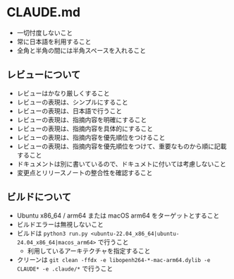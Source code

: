 # CLAUDE.md

- 一切忖度しないこと
- 常に日本語を利用すること
- 全角と半角の間には半角スペースを入れること

## レビューについて

- レビューはかなり厳しくすること
- レビューの表現は、シンプルにすること
- レビューの表現は、日本語で行うこと
- レビューの表現は、指摘内容を明確にすること
- レビューの表現は、指摘内容を具体的にすること
- レビューの表現は、指摘内容を優先順位をつけること
- レビューの表現は、指摘内容を優先順位をつけて、重要なものから順に記載すること
- ドキュメントは別に書いているので、ドキュメトに付いては考慮しないこと
- 変更点とリリースノートの整合性を確認すること

## ビルドについて

- Ubuntu x86_64 / arm64 または macOS arm64 をターゲットとすること
- ビルドエラーは無視しないこと
- ビルドは `python3 run.py <ubuntu-22.04_x86_64|ubuntu-24.04_x86_64|macos_arm64>` で行うこと
  - 利用しているアーキテクチャを指定すること
- クリーンは `git clean -ffdx -e libopenh264-*-mac-arm64.dylib -e CLAUDE* -e .claude/*` で行うこと
